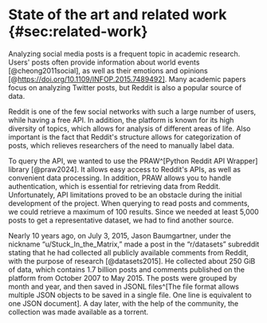 # State of the art and related work {#sec:related-work}

<!-- Opisać status API oraz istniejące biblioteki, wskazać limity API -->

Analyzing social media posts is a frequent topic in academic research. Users' posts often provide information about world events [@cheong2011social], as well as their emotions and opinions [@https://doi.org/10.1109/INFOP.2015.7489492]. Many academic papers focus on analyzing Twitter posts, but Reddit is also a popular source of data.

Reddit is one of the few social networks with such a large number of users, while having a free API. In addition, the platform is known for its high diversity of topics, which allows for analysis of different areas of life. Also important is the fact that Reddit's structure allows for categorization of posts, which relieves researchers of the need to manually label data.

To query the API, we wanted to use the PRAW^[Python Reddit API Wrapper] library [@praw2024]. It allows easy access to Reddit's APIs, as well as convenient data processing. In addition, PRAW allows you to handle authentication, which is essential for retrieving data from Reddit. Unfortunately, API limitations proved to be an obstacle during the initial development of the project. When querying to read posts and comments, we could retrieve a maximum of 100 results. Since we needed at least 5,000 posts to get a representative dataset, we had to find another source.

<!-- Opisać zebrany przez redditora dataset -->

Nearly 10 years ago, on July 3, 2015, Jason Baumgartner, under the nickname “u/Stuck_In_the_Matrix,” made a post in the “r/datasets” subreddit stating that he had collected all publicly available comments from Reddit, with the purpose of research [@datasets2015]. He collected about 250 GiB of data, which contains 1.7 billion posts and comments published on the platform from October 2007 to May 2015. The posts were grouped by month and year, and then saved in JSONL files^[The file format allows multiple JSON objects to be saved in a single file. One line is equivalent to one JSON document]. A day later, with the help of the community, the collection was made available as a torrent.
